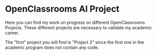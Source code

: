 # OpenClassrooms AI Project
Here you can find my work on progress on different OpenClassrooms Projects. These different projects are necessary to validate my academic career.

The "first" project you will find is "Project 2" since the first one in the academic program does not contain any code.
